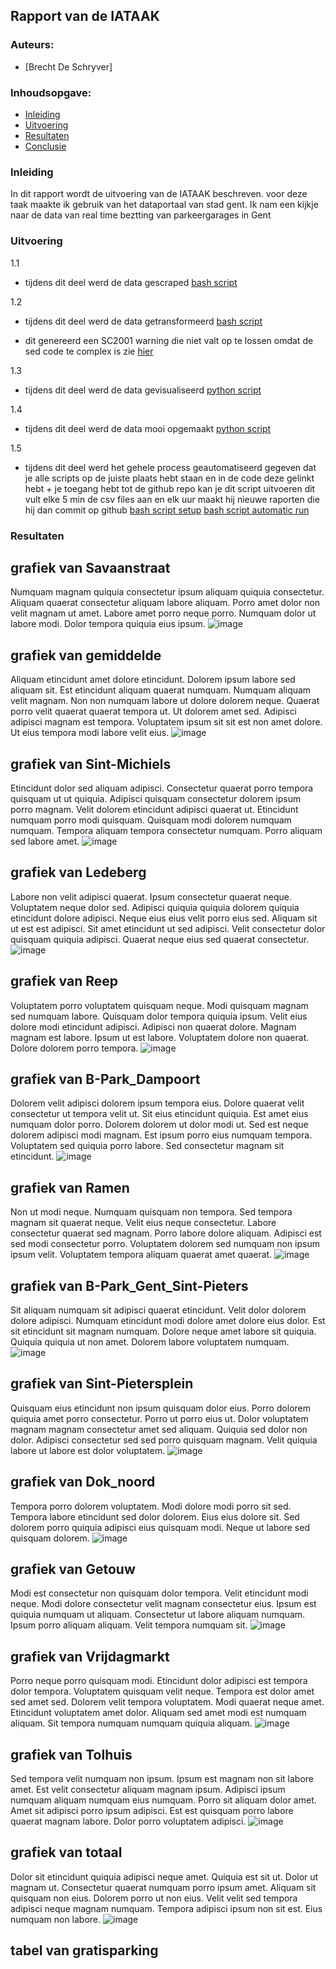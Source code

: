 ## Rapport van de IATAAK
### Auteurs:
 - [Brecht De Schryver]
### Inhoudsopgave:
 - [Inleiding](#inleiding)
 - [Uitvoering](#uitvoering)
 - [Resultaten](#resultaten)
 - [Conclusie](#conclusie)
### Inleiding
In dit rapport wordt de uitvoering van de IATAAK beschreven. voor deze taak maakte ik gebruik van het dataportaal van stad gent. Ik nam een kijkje naar de data van real time beztting van parkeergarages in Gent
### Uitvoering
1.1
 - tijdens dit deel werd de data gescraped
[bash script](https://github.com/BrechtDeSchryver/iataak/blob/main/data-workflow/scripts/webscraper.sh)

1.2
 - tijdens dit deel werd de data getransformeerd
[bash script](https://github.com/BrechtDeSchryver/iataak/blob/main/data-workflow/scripts/transform.sh)

 - dit genereerd een SC2001 warning die niet valt op te lossen omdat de sed code te complex is zie [hier](https://www.shellcheck.net/wiki/SC2001)

1.3
 - tijdens dit deel werd de data gevisualiseerd
[python script](https://github.com/BrechtDeSchryver/iataak/blob/main/data-workflow/scripts/analyse.py)

1.4
 - tijdens dit deel werd de data mooi opgemaakt
[python script](https://github.com/BrechtDeSchryver/iataak/blob/main/data-workflow/scripts/report.py)

1.5
 - tijdens dit deel werd het gehele process geautomatiseerd
gegeven dat je alle scripts op de juiste plaats hebt staan en in de code deze gelinkt hebt + je toegang hebt tot de github repo kan je dit script uitvoeren
dit vult elke 5 min de csv files aan en elk uur maakt hij nieuwe raporten die hij dan commit op github
[bash script setup](https://github.com/BrechtDeSchryver/iataak/blob/main/data-workflow/scripts/setup.sh)
[bash script automatic run](https://github.com/BrechtDeSchryver/iataak/blob/main/data-workflow/scripts/automated.sh)
### Resultaten
## grafiek van Savaanstraat
Numquam magnam quiquia consectetur ipsum aliquam quiquia consectetur. Aliquam quaerat consectetur aliquam labore aliquam. Porro amet dolor non velit magnam ut amet. Labore amet porro neque porro. Numquam dolor ut labore modi. Dolor tempora quiquia eius ipsum.
![image](./img/Savaanstraat.csv.png)
## grafiek van gemiddelde
Aliquam etincidunt amet dolore etincidunt. Dolorem ipsum labore sed aliquam sit. Est etincidunt aliquam quaerat numquam. Numquam aliquam velit magnam. Non non numquam labore ut dolore dolorem neque. Quaerat porro velit quaerat quaerat tempora ut. Ut dolorem amet sed. Adipisci adipisci magnam est tempora. Voluptatem ipsum sit sit est non amet dolore. Ut eius tempora modi labore velit eius.
![image](https://github.com/BrechtDeSchryver/iataak/blob/main/data-workflow/csvimage/gemiddelde.csv.png)
## grafiek van Sint-Michiels
Etincidunt dolor sed aliquam adipisci. Consectetur quaerat porro tempora quisquam ut ut quiquia. Adipisci quisquam consectetur dolorem ipsum porro magnam. Velit dolorem etincidunt adipisci quaerat ut. Etincidunt numquam porro modi quisquam. Quisquam modi dolorem numquam numquam. Tempora aliquam tempora consectetur numquam. Porro aliquam sed labore amet.
![image](https://github.com/BrechtDeSchryver/iataak/blob/main/data-workflow/csvimage/Sint-Michiels.csv.png)
## grafiek van Ledeberg
Labore non velit adipisci quaerat. Ipsum consectetur quaerat neque. Voluptatem neque dolor sed. Adipisci quiquia quiquia dolorem quiquia etincidunt dolore adipisci. Neque eius eius velit porro eius sed. Aliquam sit ut est est adipisci. Sit amet etincidunt ut sed adipisci. Velit consectetur dolor quisquam quiquia adipisci. Quaerat neque eius sed quaerat consectetur.
![image](https://github.com/BrechtDeSchryver/iataak/blob/main/data-workflow/csvimage/Ledeberg.csv.png)
## grafiek van Reep
Voluptatem porro voluptatem quisquam neque. Modi quisquam magnam sed numquam labore. Quisquam dolor tempora quiquia ipsum. Velit eius dolore modi etincidunt adipisci. Adipisci non quaerat dolore. Magnam magnam est labore. Ipsum ut est labore. Voluptatem dolore non quaerat. Dolore dolorem porro tempora.
![image](https://github.com/BrechtDeSchryver/iataak/blob/main/data-workflow/csvimage/Reep.csv.png)
## grafiek van B-Park_Dampoort
Dolorem velit adipisci dolorem ipsum tempora eius. Dolore quaerat velit consectetur ut tempora velit ut. Sit eius etincidunt quiquia. Est amet eius numquam dolor porro. Dolorem dolorem ut dolor modi ut. Sed est neque dolorem adipisci modi magnam. Est ipsum porro eius numquam tempora. Voluptatem sed quiquia porro labore. Sed consectetur magnam sit etincidunt.
![image](https://github.com/BrechtDeSchryver/iataak/blob/main/data-workflow/csvimage/B-Park_Dampoort.csv.png)
## grafiek van Ramen
Non ut modi neque. Numquam quisquam non tempora. Sed tempora magnam sit quaerat neque. Velit eius neque consectetur. Labore consectetur quaerat sed magnam. Porro labore dolore aliquam. Adipisci est sed modi consectetur porro. Voluptatem dolorem sed numquam non ipsum ipsum velit. Voluptatem tempora aliquam quaerat amet quaerat.
![image](https://github.com/BrechtDeSchryver/iataak/blob/main/data-workflow/csvimage/Ramen.csv.png)
## grafiek van B-Park_Gent_Sint-Pieters
Sit aliquam numquam sit adipisci quaerat etincidunt. Velit dolor dolorem dolore adipisci. Numquam etincidunt modi dolore amet dolore eius dolor. Est sit etincidunt sit magnam numquam. Dolore neque amet labore sit quiquia. Quiquia quiquia ut non amet. Dolorem labore voluptatem numquam.
![image](https://github.com/BrechtDeSchryver/iataak/blob/main/data-workflow/csvimage/B-Park_Gent_Sint-Pieters.csv.png)
## grafiek van Sint-Pietersplein
Quisquam eius etincidunt non ipsum quisquam dolor eius. Porro dolorem quiquia amet porro consectetur. Porro ut porro eius ut. Dolor voluptatem magnam magnam consectetur amet sed aliquam. Quiquia sed dolor non dolor. Adipisci consectetur sed sed porro quisquam magnam. Velit quiquia labore ut labore est dolor voluptatem.
![image](https://github.com/BrechtDeSchryver/iataak/blob/main/data-workflow/csvimage/Sint-Pietersplein.csv.png)
## grafiek van Dok_noord
Tempora porro dolorem voluptatem. Modi dolore modi porro sit sed. Tempora labore etincidunt sed dolor dolorem. Eius eius dolore sit. Sed dolorem porro quiquia adipisci eius quisquam modi. Neque ut labore sed quisquam dolorem.
![image](https://github.com/BrechtDeSchryver/iataak/blob/main/data-workflow/csvimage/Dok_noord.csv.png)
## grafiek van Getouw
Modi est consectetur non quisquam dolor tempora. Velit etincidunt modi neque. Modi dolore consectetur velit magnam consectetur eius. Ipsum est quiquia numquam ut aliquam. Consectetur ut labore aliquam numquam. Ipsum porro aliquam aliquam. Velit tempora numquam sit.
![image](https://github.com/BrechtDeSchryver/iataak/blob/main/data-workflow/csvimage/Getouw.csv.png)
## grafiek van Vrijdagmarkt
Porro neque porro quisquam modi. Etincidunt dolor adipisci est tempora dolor tempora. Voluptatem quisquam velit neque. Tempora est dolor amet sed amet sed. Dolorem velit tempora voluptatem. Modi quaerat neque amet. Etincidunt voluptatem amet dolor. Aliquam sed amet modi est numquam aliquam. Sit tempora numquam numquam quiquia aliquam.
![image](https://github.com/BrechtDeSchryver/iataak/blob/main/data-workflow/csvimage/Vrijdagmarkt.csv.png)
## grafiek van Tolhuis
Sed tempora velit numquam non ipsum. Ipsum est magnam non sit labore amet. Est velit consectetur aliquam magnam ipsum. Adipisci ipsum numquam aliquam numquam eius numquam. Porro sit aliquam dolor amet. Amet sit adipisci porro ipsum adipisci. Est est quisquam porro labore quaerat magnam labore. Dolor porro voluptatem adipisci.
![image](https://github.com/BrechtDeSchryver/iataak/blob/main/data-workflow/csvimage/Tolhuis.csv.png)
## grafiek van totaal
Dolor sit etincidunt quiquia adipisci neque amet. Quiquia est sit ut. Dolor ut magnam ut. Consectetur quaerat numquam porro ipsum amet. Aliquam sit quisquam non eius. Dolorem porro ut non eius. Velit velit sed tempora adipisci neque magnam numquam. Tempora adipisci ipsum non sit est. Eius numquam non labore.
![image](https://github.com/BrechtDeSchryver/iataak/blob/main/data-workflow/csvimage/totaal.png)
## tabel van gratisparking
